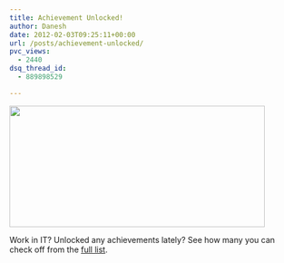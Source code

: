 ```yaml
---
title: Achievement Unlocked!
author: Danesh
date: 2012-02-03T09:25:11+00:00
url: /posts/achievement-unlocked/
pvc_views:
  - 2440
dsq_thread_id:
  - 889898529

---
```

<img loading="lazy" class="alignnone size-medium wp-image-2361" title="Achievement Unlocked-Evil Routers" src="/wp-content/uploads/2012/02/Achievement-Unlocked-Evil-Routers-450x214.png" alt="" width="450" height="214" srcset="/wp-content/uploads/2012/02/Achievement-Unlocked-Evil-Routers-450x214.png 450w, /wp-content/uploads/2012/02/Achievement-Unlocked-Evil-Routers.png 795w" sizes="(max-width: 450px) 100vw, 450px" />

Work in IT? Unlocked any achievements lately? See how many you can check off from the [full list][1].

&nbsp;

 [1]: http://evilrouters.net/achievement-unlocked/